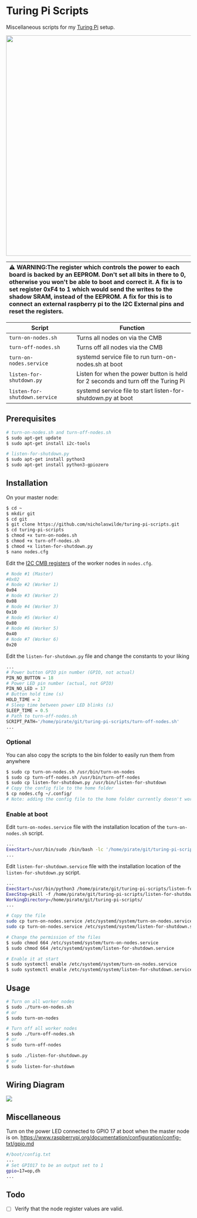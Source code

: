 # Turing Pi Scripts
Miscellaneous scripts for my [Turing Pi](https://turingpi.com/) setup.

<img src="https://github.com/nicholaswilde/turing-pi-scripts/raw/develop/images/turing-pi.jpg" width="600">

| :warning: **WARNING**:The register which controls the power to each board is backed by an EEPROM. Don't set all bits in there to 0, otherwise you won't be able to boot and correct it. A fix is to set register 0xF4 to 1 which would send the writes to the shadow SRAM, instead of the EEPROM. A fix for this is to connect an external raspberry pi to the I2C External pins and reset the registers. |
| :-- |

| Script | Function |
| --- | --- |
| `turn-on-nodes.sh` | Turns all nodes on via the CMB |
| `turn-off-nodes.sh` | Turns off all nodes via the CMB |
| `turn-on-nodes.service` | systemd service file to run turn-on-nodes.sh at boot |
| `listen-for-shutdown.py` | Listen for when the power button is held for 2 seconds and turn off the Turing Pi |
| `listen-for-shutdown.service` | systemd service file to start listen-for-shutdown.py at boot |

## Prerequisites
```bash
# turn-on-nodes.sh and turn-off-nodes.sh
$ sudo apt-get update
$ sudo apt-get install i2c-tools

# listen-for-shutdown.py
$ sudo apt-get install python3
$ sudo apt-get install python3-gpiozero
```

## Installation
On your master node:
```bash
$ cd ~
$ mkdir git
$ cd git
$ git clone https://github.com/nicholaswilde/turing-pi-scripts.git
$ cd turing-pi-scripts
$ chmod +x turn-on-nodes.sh
$ chmod +x turn-off-nodes.sh
$ chmod +x listen-for-shutdown.py
$ nano nodes.cfg
```
Edit the [I2C CMB registers](https://docs.turingpi.com/turing_pi/children/i2c_cluster_bus/#power-management) of the worker nodes in `nodes.cfg`.
```bash
# Node #1 (Master)
#0x02
# Node #2 (Worker 1)
0x04
# Node #3 (Worker 2)
0x08
# Node #4 (Worker 3)
0x10
# Node #5 (Worker 4)
0x80
# Node #6 (Worker 5)
0x40
# Node #7 (Worker 6)
0x20
```

Edit the `listen-for-shutdown.py` file and change the constants to your liking
```python
...
# Power button GPIO pin number (GPIO, not actual)
PIN_NO_BUTTON = 18
# Power LED pin number (actual, not GPIO)
PIN_NO_LED = 17
# Button hold time (s)
HOLD_TIME = 2
# Sleep time between power LED blinks (s)
SLEEP_TIME = 0.5
# Path to turn-off-nodes.sh
SCRIPT_PATH='/home/pirate/git/turing-pi-scripts/turn-off-nodes.sh'
...
```

### Optional
You can also copy the scripts to the bin folder to easily run them from anywhere
```bash
$ sudo cp turn-on-nodes.sh /usr/bin/turn-on-nodes
$ sudo cp turn-off-nodes.sh /usr/bin/turn-off-nodes
$ sudo cp listen-for-shutdown.py /usr/bin/listen-for-shutdown
# Copy the config file to the home folder
$ cp nodes.cfg ~/.config/
# Note: adding the config file to the home folder currently doesn't work with listen-for-shutdown.py
```

### Enable at boot
Edit `turn-on-nodes.service` file with the installation location of the `turn-on-nodes.sh` script.
```bash
...
ExecStart=/usr/bin/sudo /bin/bash -lc '/home/pirate/git/turing-pi-scripts/turn-on-nodes.sh'
...
```
Edit `listen-for-shutdown.service` file with the installation location of the `listen-for-shutdown.py` script.
```bash
...
ExecStart=/usr/bin/python3 /home/pirate/git/turing-pi-scripts/listen-for-shutdown.py
ExecStop=pkill -f /home/pirate/git/turing-pi-scripts/listen-for-shutdown.py
WorkingDirectory=/home/pirate/git/turing-pi-scripts/
...
```
```bash
# Copy the file
sudo cp turn-on-nodes.service /etc/systemd/system/turn-on-nodes.service
sudo cp turn-on-nodes.service /etc/systemd/system/listen-for-shutdown.service

# Change the permission of the files
$ sudo chmod 664 /etc/systemd/system/turn-on-nodes.service
$ sudo chmod 664 /etc/systemd/system/listen-for-shutdown.service

# Enable it at start
$ sudo systemctl enable /etc/systemd/system/turn-on-nodes.service
$ sudo systemctl enable /etc/systemd/system/listen-for-shutdown.service
```

## Usage
```bash
# Turn on all worker nodes
$ sudo ./turn-on-nodes.sh
# or
$ sudo turn-on-nodes

# Turn off all worker nodes
$ sudo ./turn-off-nodes.sh
# or
$ sudo turn-off-nodes

$ sudo ./listen-for-shutdown.py
# or
$ sudo listen-for-shutdown
```

## Wiring Diagram
![](https://github.com/nicholaswilde/turing-pi-scripts/raw/develop/images/pinout.png)

## Miscellaneous
Turn on the power LED connected to GPIO 17 at boot when the master node is on.
https://www.raspberrypi.org/documentation/configuration/config-txt/gpio.md
```bash
#/boot/config.txt
...
# Set GPIO17 to be an output set to 1
gpio=17=op,dh
...
```

## Todo
- [ ] Verify that the node register values are valid.
